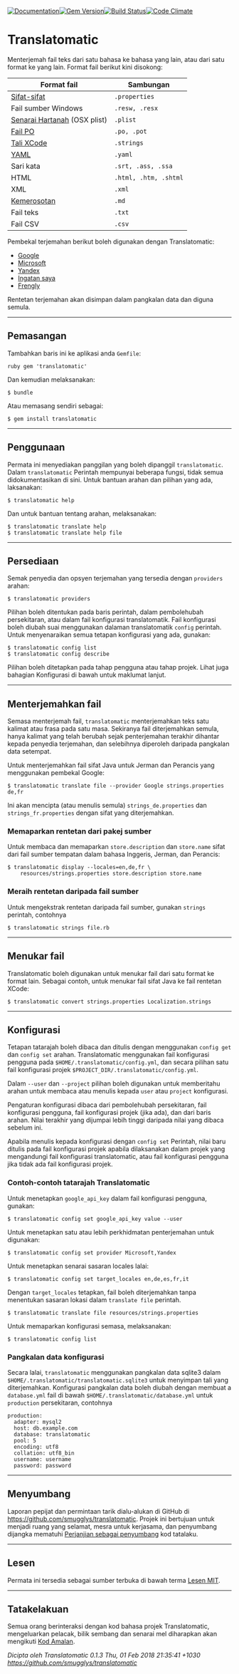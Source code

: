 [![Documentation](http://img.shields.io/badge/yard-docs-blue.svg)](http://www.rubydoc.info/gems/translatomatic)[![Gem Version](https://badge.fury.io/rb/translatomatic.svg)](https://badge.fury.io/rb/translatomatic)[![Build Status](https://travis-ci.org/smugglys/translatomatic.svg?branch=master)](https://travis-ci.org/smugglys/translatomatic)[![Code Climate](https://codeclimate.com/github/smugglys/translatomatic.svg)](https://codeclimate.com/github/smugglys/translatomatic)

# Translatomatic

Menterjemah fail teks dari satu bahasa ke bahasa yang lain, atau dari satu format ke yang lain. Format fail berikut kini disokong:

| Format fail | Sambungan |
| --- | --- |
| [Sifat-sifat](https://en.wikipedia.org/wiki/.properties) | `.properties` |
| Fail sumber Windows | `.resw, .resx` |
| [Senarai Hartanah](https://en.wikipedia.org/wiki/Property_list) (OSX plist) | `.plist` |
| [Fail PO](https://www.gnu.org/software/gettext/manual/html_node/PO-Files.html) | `.po, .pot` |
| [Tali XCode](https://developer.apple.com/library/content/documentation/Cocoa/Conceptual/LoadingResources/Strings/Strings.html) | `.strings` |
| [YAML](http://yaml.org/) | `.yaml` |
| Sari kata | `.srt, .ass, .ssa` |
| HTML | `.html, .htm, .shtml` |
| XML | `.xml` |
| [Kemerosotan](https://en.wikipedia.org/wiki/Markdown) | `.md` |
| Fail teks | `.txt` |
| Fail CSV | `.csv` |

Pembekal terjemahan berikut boleh digunakan dengan Translatomatic:

- [Google](https://cloud.google.com/translate/)
- [Microsoft](https://www.microsoft.com/en-us/translator/translatorapi.aspx)
- [Yandex](https://tech.yandex.com/translate/)
- [Ingatan saya](https://mymemory.translated.net/doc/)
- [Frengly](http://www.frengly.com/api)

Rentetan terjemahan akan disimpan dalam pangkalan data dan diguna semula.

* * *

## Pemasangan

Tambahkan baris ini ke aplikasi anda `Gemfile`:

`ruby
gem 'translatomatic'
`

Dan kemudian melaksanakan:

    $ bundle

Atau memasang sendiri sebagai:

    $ gem install translatomatic

* * *

## Penggunaan

Permata ini menyediakan panggilan yang boleh dipanggil `translatomatic`. Dalam `translatomatic` Perintah mempunyai beberapa fungsi, tidak semua didokumentasikan di sini. Untuk bantuan arahan dan pilihan yang ada, laksanakan:

    $ translatomatic help

Dan untuk bantuan tentang arahan, melaksanakan:

    $ translatomatic translate help
    $ translatomatic translate help file

* * *

## Persediaan

Semak penyedia dan opsyen terjemahan yang tersedia dengan `providers` arahan:

    $ translatomatic providers

Pilihan boleh ditentukan pada baris perintah, dalam pembolehubah persekitaran, atau dalam fail konfigurasi translatomatik. Fail konfigurasi boleh diubah suai menggunakan dalaman translatomatik `config` perintah. Untuk menyenaraikan semua tetapan konfigurasi yang ada, gunakan:

    $ translatomatic config list
    $ translatomatic config describe

Pilihan boleh ditetapkan pada tahap pengguna atau tahap projek. Lihat juga bahagian Konfigurasi di bawah untuk maklumat lanjut.

* * *

## Menterjemahkan fail

Semasa menterjemah fail, `translatomatic` menterjemahkan teks satu kalimat atau frasa pada satu masa. Sekiranya fail diterjemahkan semula, hanya kalimat yang telah berubah sejak penterjemahan terakhir dihantar kepada penyedia terjemahan, dan selebihnya diperoleh daripada pangkalan data setempat.

Untuk menterjemahkan fail sifat Java untuk Jerman dan Perancis yang menggunakan pembekal Google:

    $ translatomatic translate file --provider Google strings.properties de,fr

Ini akan mencipta (atau menulis semula) `strings_de.properties` dan `strings_fr.properties` dengan sifat yang diterjemahkan.

### Memaparkan rentetan dari pakej sumber

Untuk membaca dan memaparkan `store.description` dan `store.name` sifat dari fail sumber tempatan dalam bahasa Inggeris, Jerman, dan Perancis:

    $ translatomatic display --locales=en,de,fr \
        resources/strings.properties store.description store.name

### Meraih rentetan daripada fail sumber

Untuk mengekstrak rentetan daripada fail sumber, gunakan `strings` perintah, contohnya

    $ translatomatic strings file.rb

* * *

## Menukar fail

Translatomatic boleh digunakan untuk menukar fail dari satu format ke format lain. Sebagai contoh, untuk menukar fail sifat Java ke fail rentetan XCode:

    $ translatomatic convert strings.properties Localization.strings

* * *

## Konfigurasi

Tetapan tatarajah boleh dibaca dan ditulis dengan menggunakan `config get` dan `config set` arahan. Translatomatic menggunakan fail konfigurasi pengguna pada `$HOME/.translatomatic/config.yml`, dan secara pilihan satu fail konfigurasi projek `$PROJECT_DIR/.translatomatic/config.yml`.

Dalam `--user` dan `--project` pilihan boleh digunakan untuk memberitahu arahan untuk membaca atau menulis kepada `user` atau `project` konfigurasi.

Pengaturan konfigurasi dibaca dari pembolehubah persekitaran, fail konfigurasi pengguna, fail konfigurasi projek (jika ada), dan dari baris arahan. Nilai terakhir yang dijumpai lebih tinggi daripada nilai yang dibaca sebelum ini.

Apabila menulis kepada konfigurasi dengan `config set` Perintah, nilai baru ditulis pada fail konfigurasi projek apabila dilaksanakan dalam projek yang mengandungi fail konfigurasi translatomatic, atau fail konfigurasi pengguna jika tidak ada fail konfigurasi projek.

### Contoh-contoh tatarajah Translatomatic

Untuk menetapkan `google_api_key` dalam fail konfigurasi pengguna, gunakan:

    $ translatomatic config set google_api_key value --user

Untuk menetapkan satu atau lebih perkhidmatan penterjemahan untuk digunakan:

    $ translatomatic config set provider Microsoft,Yandex

Untuk menetapkan senarai sasaran locales lalai:

    $ translatomatic config set target_locales en,de,es,fr,it

Dengan `target_locales` tetapkan, fail boleh diterjemahkan tanpa menentukan sasaran lokasi dalam `translate file` perintah.

    $ translatomatic translate file resources/strings.properties

Untuk memaparkan konfigurasi semasa, melaksanakan:

    $ translatomatic config list

### Pangkalan data konfigurasi

Secara lalai, `translatomatic` menggunakan pangkalan data sqlite3 dalam `$HOME/.translatomatic/translatomatic.sqlite3` untuk menyimpan tali yang diterjemahkan. Konfigurasi pangkalan data boleh diubah dengan membuat a `database.yml` fail di bawah `$HOME/.translatomatic/database.yml` untuk `production` persekitaran, contohnya

    production:
      adapter: mysql2
      host: db.example.com
      database: translatomatic
      pool: 5
      encoding: utf8
      collation: utf8_bin
      username: username
      password: password

* * *

## Menyumbang

Laporan pepijat dan permintaan tarik dialu-alukan di GitHub di https://github.com/smugglys/translatomatic. Projek ini bertujuan untuk menjadi ruang yang selamat, mesra untuk kerjasama, dan penyumbang dijangka mematuhi [Perjanjian sebagai penyumbang](http://contributor-covenant.org) kod tatalaku.

* * *

## Lesen

Permata ini tersedia sebagai sumber terbuka di bawah terma [Lesen MIT](https://opensource.org/licenses/MIT).

* * *

## Tatakelakuan

Semua orang berinteraksi dengan kod bahasa projek Translatomatic, mengeluarkan pelacak, bilik sembang dan senarai mel diharapkan akan mengikuti [Kod Amalan](https://github.com/smugglys/translatomatic/blob/master/CODE_OF_CONDUCT.md).

_Dicipta oleh Translatomatic 0.1.3 Thu, 01 Feb 2018 21:35:41 +1030 https://github.com/smugglys/translatomatic_

